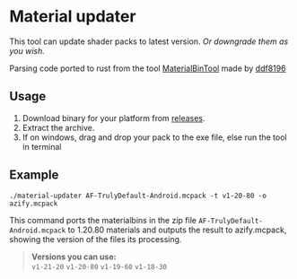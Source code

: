 # Material updater
This tool can update shader packs to latest version. *Or downgrade them as you wish.*

Parsing code ported to rust from the tool [MaterialBinTool](https://github.com/ddf8196/MaterialBinTool) made by [ddf8196](https://github.com/ddf8196)

## Usage
1. Download binary for your platform from [releases](https://github.com/mcbegamerxx954/material-updater/releases/latest).
2. Extract the archive.
3. If on windows, drag and drop your pack to the exe file, else run the tool in terminal

<!--
<pre>
Usage: material-updater [OPTIONS] <FILE>

Arguments:
  <FILE>  Shader pack file to update

Options:
  -z, --zip-compression <ZIP_COMPRESSION>
          Output zip compression level
  -y, --yeet
          Process the file, but dont write anything
  -t, --target-version <TARGET_VERSION>
          Output version [possible values: v1-21-20, v1-20-80, v1-19-60, v1-18-30]
  -o, --output <OUTPUT>
          Output path
  -h, --help
          Print help
  -V, --version
          Print version

</pre>
-->

## Example
`./material-updater AF-TrulyDefault-Android.mcpack -t v1-20-80 -o azify.mcpack`

This command ports the materialbins in the zip file `AF-TrulyDefault-Android.mcpack` to 1.20.80 materials and outputs the result to azify.mcpack, showing the version of the files its processing.  

> **Versions you can use:**  
> `v1-21-20` `v1-20-80` `v1-19-60` `v1-18-30` 